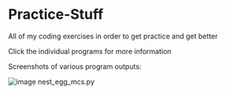 # Practice-Stuff
All of my coding exercises in order to get practice and get better

Click the individual programs for more information


Screenshots of various program outputs:

  ![image](https://user-images.githubusercontent.com/28661680/69291595-b28ee100-0bd1-11ea-85f1-199a0021dadc.png)
  nest_egg_mcs.py
